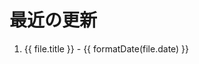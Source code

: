 # 最近の更新

<script setup>
import { data as fileUpdates } from './recent-updates.data.ts'
import { formatDate } from '../.vitepress/utils'
</script>

<ol>
  <li v-for="(file, index) in fileUpdates" :key="file.filePath">
    <a :href="file.link">{{ file.title }}</a>
    <!--  -->
    <Badge v-if="file.status === 'A'" type="tip" text="Added" />
    <Badge v-else-if="file.status === 'D'" type="danger" text="Deleted" />
    <Badge v-else-if="file.status.startsWith('R')" type="warning" text="Renamed" />
    <!--  -->
    <span
      v-if="index === 0 || formatDate(file.date) !== formatDate(fileUpdates[index - 1].date)"
      class="text-xs text-[var(--vp-c-text-2)]"
    >
      - {{ formatDate(file.date) }}
    </span>
  </li>
</ol>
